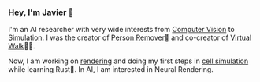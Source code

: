 ### Hey, I'm Javier 👋

I'm an AI researcher with very wide interests from [Computer Vision](https://github.com/Moving-AI/virtual-walk) to [Simulation](https://github.com/javirk/Wormhole-simulation). I was the creator of [Person Remover](https://github.com/javirk/Person_remover)👻 and co-creator of [Virtual Walk](https://github.com/Moving-AI/virtual-walk)🏃‍♂️.

Now, I am working on [rendering](https://github.com/javirk/rusterizer) and doing my first steps in [cell simulation](https://github.com/javirk/cme_solver) while learning Rust🦀. In AI, I am interested in Neural Rendering. 

<!--If you're interested in the work I do, please consider sponsoring me on GitHub!-->

<!--
**javirk/javirk** is a ✨ _special_ ✨ repository because its `README.md` (this file) appears on your GitHub profile.

Here are some ideas to get you started:

- 🔭 I’m currently working on ...
- 🌱 I’m currently learning ...
- 👯 I’m looking to collaborate on ...
- 🤔 I’m looking for help with ...
- 💬 Ask me about ...
- 📫 How to reach me: ...
- 😄 Pronouns: ...
- ⚡ Fun fact: ...
-->
